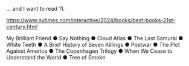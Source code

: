 ... and I want to read 11.

https://www.nytimes.com/interactive/2024/books/best-books-21st-century.html

My Brilliant Friend 
● Say Nothing 
● Cloud Atlas 
● The Last Samurai 
● White Teeth 
● A Brief History of Seven Killings 
● Postwar 
● The Plot Against America 
● The Copenhagen Trilogy 
● When We Cease to Understand the World 
● Tree of Smoke


